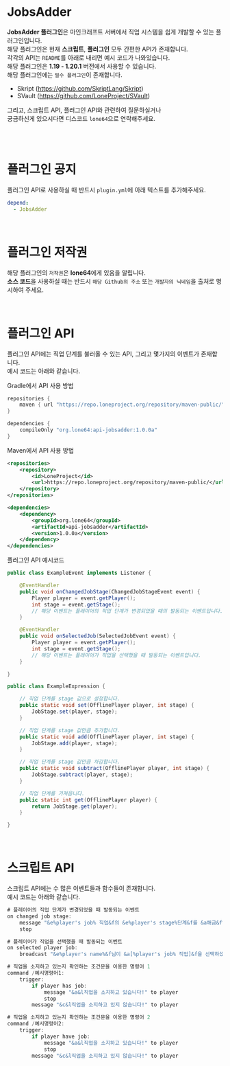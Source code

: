 # JobsAdder
**JobsAdder 플러그인**은 마인크래프트 서버에서 직업 시스템을 쉽게 개발할 수 있는 플러그인입니다.<br>
해당 플러그인은 현재 **스크립트**, **플러그인** 모두 간편한 API가 존재합니다.<br>
각각의 API는 `README`를 아래로 내리면 예시 코드가 나와있습니다.<br>
해당 플러그인은 **1.19 - 1.20.1** 버전에서 사용할 수 있습니다.<br>
해당 플러그인에는 `필수 플러그인`이 존재합니다.<br>

- Skript (https://github.com/SkriptLang/Skript)
- SVault (https://github.com/LoneProject/SVault)

그리고, 스크립트 API, 플러그인 API와 관련하여 질문하실거나<br>
궁금하신게 있으시다면 디스코드 `lone64`으로 연락해주세요.<br><br>

<br>

# 플러그인 공지
플러그인 API로 사용하실 때 반드시 `plugin.yml`에 아래 텍스트를 추가해주세요.
```yaml
depend:
  - JobsAdder
```

<br>

# 플러그인 저작권
해당 플러그인의 `저작권`은 **lone64**에게 있음을 알립니다.<br>
**소스 코드**을 사용하실 때는 반드시 `해당 Github의 주소` 또는 `개발자의 닉네임`을 출처로 명시하여 주세요.

<br>

# 플러그인 API
플러그인 API에는 직업 단계를 불러올 수 있는 API, 그리고 몇가지의 이벤트가 존재합니다.<br>
예시 코드는 아래와 같습니다.

Gradle에서 API 사용 방법
```groovy
repositories {
    maven { url "https://repo.loneproject.org/repository/maven-public/" }
}

dependencies {
    compileOnly "org.lone64:api-jobsadder:1.0.0a"
}
```

Maven에서 API 사용 방법
```xml
<repositories>
    <repository>
        <id>LoneProject</id>
        <url>https://repo.loneproject.org/repository/maven-public/</url>
    </repository>
</repositories>

<dependencies>
    <dependency>
        <groupId>org.lone64</groupId>
        <artifactId>api-jobsadder</artifactId>
        <version>1.0.0a</version>
    </dependency>
</dependencies>
```

플러그인 API 예시코드
```java
public class ExampleEvent implements Listener {

	@EventHandler
	public void onChangedJobStage(ChangedJobStageEvent event) {
		Player player = event.getPlayer();
		int stage = event.getStage();
		// 해당 이벤트는 플레이어의 직업 단계가 변경되었을 때의 발동되는 이벤트입니다.
	}

	@EventHandler
	public void onSelectedJob(SelectedJobEvent event) {
		Player player = event.getPlayer();
		int stage = event.getStage();
		// 해당 이벤트는 플레이어가 직업을 선택했을 때 발동되는 이벤트입니다.
	}

}
```

```java
public class ExampleExpression {

	// 직업 단계를 stage 값으로 설정합니다.
	public static void set(OfflinePlayer player, int stage) {
		JobStage.set(player, stage);
	}

	// 직업 단계를 stage 값만큼 추가합니다.
	public static void add(OfflinePlayer player, int stage) {
		JobStage.add(player, stage);
	}

	// 직업 단계를 stage 값만큼 차감합니다.
	public static void subtract(OfflinePlayer player, int stage) {
		JobStage.subtract(player, stage);
	}

	// 직업 단계를 가져옵니다.
	public static int get(OfflinePlayer player) {
		return JobStage.get(player);
	}

}
```

<br>

# 스크립트 API
스크립트 API에는 수 많은 이벤트들과 함수들이 존재합니다.<br>
예시 코드는 아래와 같습니다.

```javascript
# 플레이어의 직업 단계가 변경되었을 때 발동되는 이벤트
on changed job stage:
	message "&e%player's job% 직업&f의 &e%player's stage%단계&f를 &a해금&f하셨습니다!" to player
	stop

# 플레이어가 직업을 선택했을 때 발동되는 이벤트
on selected player job:
	broadcast "&e%player's name%&f님이 &a[%player's job% 직업]&f을 선택하셨습니다!"

# 직업을 소지하고 있는지 확인하는 조건문을 이용한 명령어 1
command /예시명령어1:
	trigger:
		if player has job:
			message "&a&l직업을 소지하고 있습니다!" to player
			stop
		message "&c&l직업을 소지하고 있지 않습니다!" to player

# 직업을 소지하고 있는지 확인하는 조건문을 이용한 명령어 2
command /예시명령어2:
	trigger:
		if player have job:
			message "&a&l직업을 소지하고 있습니다!" to player
			stop
		message "&c&l직업을 소지하고 있지 않습니다!" to player
```
